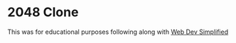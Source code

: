 # 2048 Clone
This was for educational purposes following along with [Web Dev Simplified](https://www.youtube.com/c/WebDevSimplified)